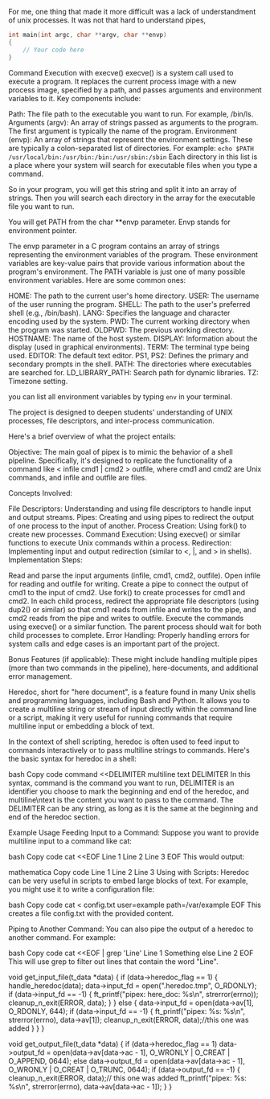 For me, one thing that made it more difficult was a lack of understandment of unix processes. It was not that hard to understand pipes,

```c
int main(int argc, char **argv, char **envp)
{
    // Your code here
}
```


Command Execution with execve()
execve() is a system call used to execute a program. It replaces the current process image with a new process image, specified by a path, and passes arguments and environment variables to it. Key components include:

Path: The file path to the executable you want to run. For example, /bin/ls.
Arguments (argv): An array of strings passed as arguments to the program. The first argument is typically the name of the program.
Environment (envp): An array of strings that represent the environment settings. These are typically a colon-separated list of directories.
For example:
```echo $PATH```
```/usr/local/bin:/usr/bin:/bin:/usr/sbin:/sbin```
Each directory in this list is a place where your system will search for executable files when you type a command.

So in your program, you will get this string and split it into an array of strings. Then you will search each directory in the array for the executable file you want to run.

You will get PATH from the char **envp parameter. Envp stands for environment pointer.

The envp parameter in a C program contains an array of strings representing the environment variables of the program. These environment variables are key-value pairs that provide various information about the program's environment. The PATH variable is just one of many possible environment variables. Here are some common ones:

HOME: The path to the current user's home directory.
USER: The username of the user running the program.
SHELL: The path to the user's preferred shell (e.g., /bin/bash).
LANG: Specifies the language and character encoding used by the system.
PWD: The current working directory when the program was started.
OLDPWD: The previous working directory.
HOSTNAME: The name of the host system.
DISPLAY: Information about the display (used in graphical environments).
TERM: The terminal type being used.
EDITOR: The default text editor.
PS1, PS2: Defines the primary and secondary prompts in the shell.
PATH: The directories where executables are searched for.
LD_LIBRARY_PATH: Search path for dynamic libraries.
TZ: Timezone setting.

you can list all environment variables by typing ```env``` in your terminal.



The project is designed to deepen students' understanding of UNIX processes, file descriptors, and inter-process communication.

Here's a brief overview of what the project entails:

Objective: The main goal of pipex is to mimic the behavior of a shell pipeline. Specifically, it's designed to replicate the functionality of a command like < infile cmd1 | cmd2 > outfile, where cmd1 and cmd2 are Unix commands, and infile and outfile are files.

Concepts Involved:

File Descriptors: Understanding and using file descriptors to handle input and output streams.
Pipes: Creating and using pipes to redirect the output of one process to the input of another.
Process Creation: Using fork() to create new processes.
Command Execution: Using execve() or similar functions to execute Unix commands within a process.
Redirection: Implementing input and output redirection (similar to <, |, and > in shells).
Implementation Steps:

Read and parse the input arguments (infile, cmd1, cmd2, outfile).
Open infile for reading and outfile for writing.
Create a pipe to connect the output of cmd1 to the input of cmd2.
Use fork() to create processes for cmd1 and cmd2.
In each child process, redirect the appropriate file descriptors (using dup2() or similar) so that cmd1 reads from infile and writes to the pipe, and cmd2 reads from the pipe and writes to outfile.
Execute the commands using execve() or a similar function.
The parent process should wait for both child processes to complete.
Error Handling: Properly handling errors for system calls and edge cases is an important part of the project.

Bonus Features (if applicable): These might include handling multiple pipes (more than two commands in the pipeline), here-documents, and additional error management.




Heredoc, short for "here document", is a feature found in many Unix shells and programming languages, including Bash and Python. It allows you to create a multiline string or stream of input directly within the command line or a script, making it very useful for running commands that require multiline input or embedding a block of text.

In the context of shell scripting, heredoc is often used to feed input to commands interactively or to pass multiline strings to commands. Here's the basic syntax for heredoc in a shell:

bash
Copy code
command <<DELIMITER
multiline
text
DELIMITER
In this syntax, command is the command you want to run, DELIMITER is an identifier you choose to mark the beginning and end of the heredoc, and multiline\ntext is the content you want to pass to the command. The DELIMITER can be any string, as long as it is the same at the beginning and end of the heredoc section.

Example Usage
Feeding Input to a Command:
Suppose you want to provide multiline input to a command like cat:

bash
Copy code
cat <<EOF
Line 1
Line 2
Line 3
EOF
This would output:

mathematica
Copy code
Line 1
Line 2
Line 3
Using with Scripts:
Heredoc can be very useful in scripts to embed large blocks of text. For example, you might use it to write a configuration file:

bash
Copy code
cat <<EOF > config.txt
user=example
path=/var/example
EOF
This creates a file config.txt with the provided content.

Piping to Another Command:
You can also pipe the output of a heredoc to another command. For example:

bash
Copy code
cat <<EOF | grep 'Line'
Line 1
Something else
Line 2
EOF
This will use grep to filter out lines that contain the word "Line".






void get_input_file(t_data *data)
{
	if (data->heredoc_flag == 1)
	{
		handle_heredoc(data);
		data->input_fd = open(".heredoc.tmp", O_RDONLY);
		if (data->input_fd == -1)
		{
			ft_printf("pipex: here_doc: %s\n", strerror(errno));
			cleanup_n_exit(ERROR, data);
		}
	}
	else
	{
		data->input_fd = open(data->av[1], O_RDONLY, 644);
		if (data->input_fd == -1)
		{
			ft_printf("pipex: %s: %s\n", strerror(errno), data->av[1]);
			cleanup_n_exit(ERROR, data);//this one was added
		}
	}
}


void get_output_file(t_data *data)
{
	if (data->heredoc_flag == 1)
		data->output_fd = open(data->av[data->ac - 1],
			O_WRONLY | O_CREAT | O_APPEND, 0644);
	else
		data->output_fd = open(data->av[data->ac - 1],
			O_WRONLY | O_CREAT | O_TRUNC, 0644);
	if (data->output_fd == -1)
	{
		cleanup_n_exit(ERROR, data);// this one was added
		ft_printf("pipex: %s: %s\n",
			strerror(errno), data->av[data->ac - 1]);
	}
}
